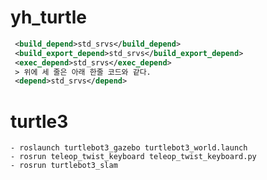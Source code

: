 # yh_turtle

```package.xml
 <build_depend>std_srvs</build_depend>
 <build_export_depend>std_srvs</build_export_depend>
 <exec_depend>std_srvs</exec_depend>
 > 위에 세 줄은 아래 한줄 코드와 같다.
 <depend>std_srvs</depend>
 ```
 
 # turtle3
 ```
 - roslaunch turtlebot3_gazebo turtlebot3_world.launch
 - rosrun teleop_twist_keyboard teleop_twist_keyboard.py
 - rosrun turtlebot3_slam 
 ```
 
 #
 
 
 
 
